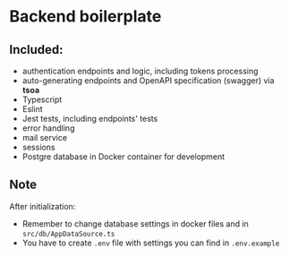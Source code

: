 # Backend boilerplate

## Included:
- authentication endpoints and logic, including tokens processing
- auto-generating endpoints and OpenAPI specification (swagger) via **tsoa**
- Typescript
- Eslint
- Jest tests, including endpoints' tests
- error handling
- mail service
- sessions
- Postgre database in Docker container for development


## Note
After initialization:
- Remember to change database settings in docker files and
in `src/db/AppDataSource.ts`
- You have to create `.env` file with settings
 you can find in `.env.example`
